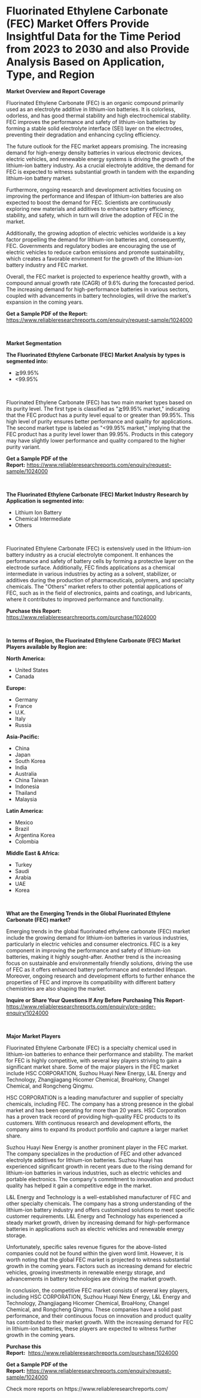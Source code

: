 <p><h1>Fluorinated Ethylene Carbonate (FEC) Market Offers Provide Insightful Data for the Time Period from 2023 to 2030 and also Provide Analysis Based on Application, Type, and Region</h1></p><p><strong>Market Overview and Report Coverage</strong></p>
<p><p>Fluorinated Ethylene Carbonate (FEC) is an organic compound primarily used as an electrolyte additive in lithium-ion batteries. It is colorless, odorless, and has good thermal stability and high electrochemical stability. FEC improves the performance and safety of lithium-ion batteries by forming a stable solid electrolyte interface (SEI) layer on the electrodes, preventing their degradation and enhancing cycling efficiency.</p><p>The future outlook for the FEC market appears promising. The increasing demand for high-energy density batteries in various electronic devices, electric vehicles, and renewable energy systems is driving the growth of the lithium-ion battery industry. As a crucial electrolyte additive, the demand for FEC is expected to witness substantial growth in tandem with the expanding lithium-ion battery market.</p><p>Furthermore, ongoing research and development activities focusing on improving the performance and lifespan of lithium-ion batteries are also expected to boost the demand for FEC. Scientists are continuously exploring new materials and additives to enhance battery efficiency, stability, and safety, which in turn will drive the adoption of FEC in the market.</p><p>Additionally, the growing adoption of electric vehicles worldwide is a key factor propelling the demand for lithium-ion batteries and, consequently, FEC. Governments and regulatory bodies are encouraging the use of electric vehicles to reduce carbon emissions and promote sustainability, which creates a favorable environment for the growth of the lithium-ion battery industry and FEC market.</p><p>Overall, the FEC market is projected to experience healthy growth, with a compound annual growth rate (CAGR) of 9.6% during the forecasted period. The increasing demand for high-performance batteries in various sectors, coupled with advancements in battery technologies, will drive the market's expansion in the coming years.</p></p>
<p><strong>Get a Sample PDF of the Report:</strong> <a href="https://www.reliableresearchreports.com/enquiry/request-sample/1024000">https://www.reliableresearchreports.com/enquiry/request-sample/1024000</a></p>
<p>&nbsp;</p>
<p><strong>Market Segmentation</strong></p>
<p><strong>The Fluorinated Ethylene Carbonate (FEC) Market Analysis by types is segmented into:</strong></p>
<p><ul><li>≧99.95%</li><li><99.95%</li></ul></p>
<p>&nbsp;</p>
<p><p>Fluorinated Ethylene Carbonate (FEC) has two main market types based on its purity level. The first type is classified as "≧99.95% market," indicating that the FEC product has a purity level equal to or greater than 99.95%. This high level of purity ensures better performance and quality for applications. The second market type is labeled as "<99.95% market," implying that the FEC product has a purity level lower than 99.95%. Products in this category may have slightly lower performance and quality compared to the higher purity variant.</p></p>
<p><strong>Get a Sample PDF of the Report:</strong>&nbsp;<a href="https://www.reliableresearchreports.com/enquiry/request-sample/1024000">https://www.reliableresearchreports.com/enquiry/request-sample/1024000</a></p>
<p>&nbsp;</p>
<p><strong>The Fluorinated Ethylene Carbonate (FEC) Market Industry Research by Application is segmented into:</strong></p>
<p><ul><li>Lithium Ion Battery</li><li>Chemical Intermediate</li><li>Others</li></ul></p>
<p>&nbsp;</p>
<p><p>Fluorinated Ethylene Carbonate (FEC) is extensively used in the lithium-ion battery industry as a crucial electrolyte component. It enhances the performance and safety of battery cells by forming a protective layer on the electrode surface. Additionally, FEC finds applications as a chemical intermediate in various industries by acting as a solvent, stabilizer, or additives during the production of pharmaceuticals, polymers, and specialty chemicals. The "Others" market refers to other potential applications of FEC, such as in the field of electronics, paints and coatings, and lubricants, where it contributes to improved performance and functionality.</p></p>
<p><strong>Purchase this Report:</strong>&nbsp; <a href="https://www.reliableresearchreports.com/purchase/1024000">https://www.reliableresearchreports.com/purchase/1024000</a></p>
<p>&nbsp;</p>
<p><strong>In terms of Region, the Fluorinated Ethylene Carbonate (FEC) Market Players available by Region are:</strong></p>
<p>
    <p> <strong> North America: </strong>
        <ul>
            <li>United States</li>
            <li>Canada</li>
        </ul>
        </p> 
    <p> <strong> Europe: </strong>
        <ul>
            <li>Germany</li>
            <li>France</li>
            <li>U.K.</li>
            <li>Italy</li>
            <li>Russia</li>
        </ul>
        </p> 
    <p> <strong> Asia-Pacific: </strong>
        <ul>
            <li>China</li>
            <li>Japan</li>
            <li>South Korea</li>
            <li>India</li>
            <li>Australia</li>
            <li>China Taiwan</li>
            <li>Indonesia</li>
            <li>Thailand</li>
            <li>Malaysia</li>
        </ul>
        </p> 
    <p> <strong> Latin America: </strong>
        <ul>
            <li>Mexico</li>
            <li>Brazil</li>
            <li>Argentina Korea</li>
            <li>Colombia</li>
        </ul>
        </p> 
    <p> <strong> Middle East & Africa: </strong>
        <ul>
            <li>Turkey</li>
            <li>Saudi</li>
            <li>Arabia</li>
            <li>UAE</li>
            <li>Korea</li>
        </ul>
    </p>
    </p>
<p>&nbsp;</p>
<p><strong>What are the Emerging Trends in the Global Fluorinated Ethylene Carbonate (FEC) market?</strong></p>
<p><p>Emerging trends in the global fluorinated ethylene carbonate (FEC) market include the growing demand for lithium-ion batteries in various industries, particularly in electric vehicles and consumer electronics. FEC is a key component in improving the performance and safety of lithium-ion batteries, making it highly sought-after. Another trend is the increasing focus on sustainable and environmentally friendly solutions, driving the use of FEC as it offers enhanced battery performance and extended lifespan. Moreover, ongoing research and development efforts to further enhance the properties of FEC and improve its compatibility with different battery chemistries are also shaping the market.</p></p>
<p><strong>Inquire or Share Your Questions If Any Before Purchasing This Report</strong>- <a href="https://www.reliableresearchreports.com/enquiry/pre-order-enquiry/1024000">https://www.reliableresearchreports.com/enquiry/pre-order-enquiry/1024000</a></p>
<p>&nbsp;</p>
<p><strong>Major Market Players</strong></p>
<p><p>Fluorinated Ethylene Carbonate (FEC) is a specialty chemical used in lithium-ion batteries to enhance their performance and stability. The market for FEC is highly competitive, with several key players striving to gain a significant market share. Some of the major players in the FEC market include HSC CORPORATION, Suzhou Huayi New Energy, L&L Energy and Technology, Zhangjiagang Hicomer Chemical, BroaHony, Changel Chemical, and Rongcheng Qingmu.</p><p>HSC CORPORATION is a leading manufacturer and supplier of specialty chemicals, including FEC. The company has a strong presence in the global market and has been operating for more than 20 years. HSC Corporation has a proven track record of providing high-quality FEC products to its customers. With continuous research and development efforts, the company aims to expand its product portfolio and capture a larger market share.</p><p>Suzhou Huayi New Energy is another prominent player in the FEC market. The company specializes in the production of FEC and other advanced electrolyte additives for lithium-ion batteries. Suzhou Huayi has experienced significant growth in recent years due to the rising demand for lithium-ion batteries in various industries, such as electric vehicles and portable electronics. The company's commitment to innovation and product quality has helped it gain a competitive edge in the market.</p><p>L&L Energy and Technology is a well-established manufacturer of FEC and other specialty chemicals. The company has a strong understanding of the lithium-ion battery industry and offers customized solutions to meet specific customer requirements. L&L Energy and Technology has experienced a steady market growth, driven by increasing demand for high-performance batteries in applications such as electric vehicles and renewable energy storage.</p><p>Unfortunately, specific sales revenue figures for the above-listed companies could not be found within the given word limit. However, it is worth noting that the global FEC market is projected to witness substantial growth in the coming years. Factors such as increasing demand for electric vehicles, growing investments in renewable energy storage, and advancements in battery technologies are driving the market growth.</p><p>In conclusion, the competitive FEC market consists of several key players, including HSC CORPORATION, Suzhou Huayi New Energy, L&L Energy and Technology, Zhangjiagang Hicomer Chemical, BroaHony, Changel Chemical, and Rongcheng Qingmu. These companies have a solid past performance, and their continuous focus on innovation and product quality has contributed to their market growth. With the increasing demand for FEC in lithium-ion batteries, these players are expected to witness further growth in the coming years.</p></p>
<p><strong>Purchase this Report:</strong>&nbsp;&nbsp;<a href="https://www.reliableresearchreports.com/purchase/1024000">https://www.reliableresearchreports.com/purchase/1024000</a></p>
<p></p>
<p><strong>Get a Sample PDF of the Report:</strong>&nbsp;<a href="https://www.reliableresearchreports.com/enquiry/request-sample/1024000">https://www.reliableresearchreports.com/enquiry/request-sample/1024000</a></p>
<p>Check more reports on https://www.reliableresearchreports.com/</p>